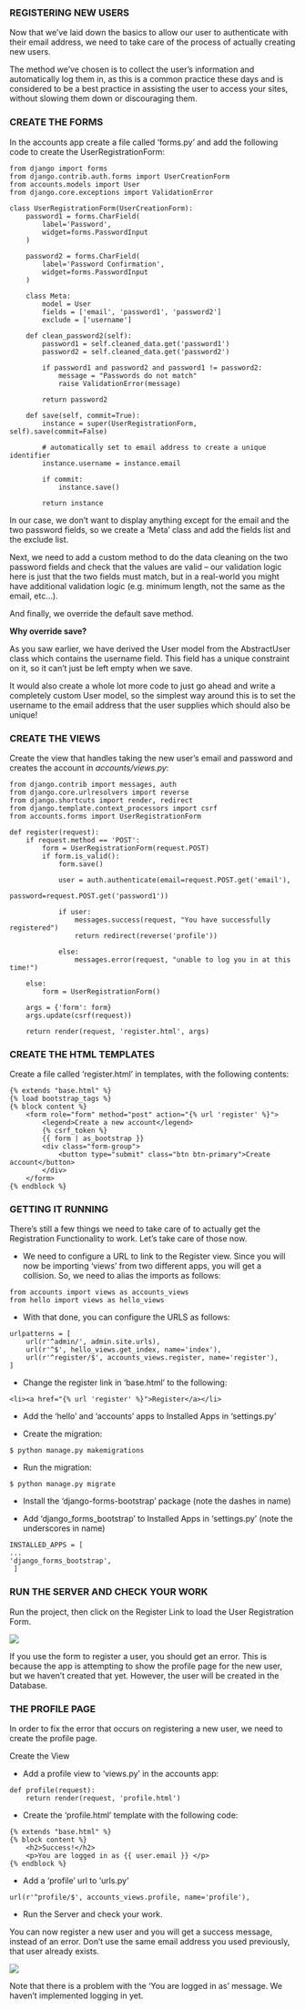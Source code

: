 ### REGISTERING NEW USERS

Now that we’ve laid down the basics to allow our user to authenticate with their
email address, we need to take care of the process of actually creating new
users.

The method we’ve chosen is to collect the user’s information and automatically
log them in, as this is a common practice these days and is considered to be a
best practice in assisting the user to access your sites, without slowing them
down or discouraging them.  


### CREATE THE FORMS

In the accounts app create a file called ‘forms.py’ and add the following code
to create the UserRegistrationForm:

~~~~~~~~~~~~~~~~~~~~~~~~~~~~~~~~~~~~~~~~~~~~~~~~~~~~~~~~~~~~~~~~~~~~~~~~~~~~~~~~
from django import forms
from django.contrib.auth.forms import UserCreationForm
from accounts.models import User
from django.core.exceptions import ValidationError 
 
class UserRegistrationForm(UserCreationForm):
    password1 = forms.CharField(
        label='Password',
        widget=forms.PasswordInput
    )
 
    password2 = forms.CharField(
        label='Password Confirmation',
        widget=forms.PasswordInput
    )
 
    class Meta:
        model = User
        fields = ['email', 'password1', 'password2']
        exclude = ['username']
 
    def clean_password2(self):
        password1 = self.cleaned_data.get('password1')
        password2 = self.cleaned_data.get('password2')
 
        if password1 and password2 and password1 != password2:
            message = "Passwords do not match"
            raise ValidationError(message)
 
        return password2
 
    def save(self, commit=True):
        instance = super(UserRegistrationForm, self).save(commit=False)
 
        # automatically set to email address to create a unique identifier
        instance.username = instance.email
 
        if commit:
            instance.save()
 
        return instance
~~~~~~~~~~~~~~~~~~~~~~~~~~~~~~~~~~~~~~~~~~~~~~~~~~~~~~~~~~~~~~~~~~~~~~~~~~~~~~~~

In our case, we don’t want to display anything except for the email and the two
password fields, so we create a ‘Meta’ class and add the fields list and the
exclude list.

Next, we need to add a custom method to do the data cleaning on the two password
fields and check that the values are valid – our validation logic here is just
that the two fields must match, but in a real-world you might have additional
validation logic (e.g. minimum length, not the same as the email, etc…).

And finally, we override the default save method.

**Why override save?**

As you saw earlier, we have derived the User model from the AbstractUser class
which contains the username field. This field has a unique constraint on it, so
it can’t just be left empty when we save.

It would also create a whole lot more code to just go ahead and write a
completely custom User model, so the simplest way around this is to set the
username to the email address that the user supplies which should also be
unique!  


### CREATE THE VIEWS

Create the view that handles taking the new user’s email and password and
creates the account in *accounts/views.py*:

~~~~~~~~~~~~~~~~~~~~~~~~~~~~~~~~~~~~~~~~~~~~~~~~~~~~~~~~~~~~~~~~~~~~~~~~~~~~~~~~
from django.contrib import messages, auth
from django.core.urlresolvers import reverse
from django.shortcuts import render, redirect
from django.template.context_processors import csrf
from accounts.forms import UserRegistrationForm
 
def register(request):
    if request.method == 'POST':
        form = UserRegistrationForm(request.POST)
        if form.is_valid():
            form.save()
 
            user = auth.authenticate(email=request.POST.get('email'),
                                     password=request.POST.get('password1'))
 
            if user:
                messages.success(request, "You have successfully registered")
                return redirect(reverse('profile'))
 
            else:
                messages.error(request, "unable to log you in at this time!")
 
    else:
        form = UserRegistrationForm()
 
    args = {'form': form}
    args.update(csrf(request))
 
    return render(request, 'register.html', args)
~~~~~~~~~~~~~~~~~~~~~~~~~~~~~~~~~~~~~~~~~~~~~~~~~~~~~~~~~~~~~~~~~~~~~~~~~~~~~~~~

### CREATE THE HTML TEMPLATES

Create a file called ‘register.html’ in templates, with the following contents:

~~~~~~~~~~~~~~~~~~~~~~~~~~~~~~~~~~~~~~~~~~~~~~~~~~~~~~~~~~~~~~~~~~~~~~~~~~~~~~~~
{% extends "base.html" %}
{% load bootstrap_tags %}
{% block content %}
    <form role="form" method="post" action="{% url 'register' %}">
        <legend>Create a new account</legend>
        {% csrf_token %}
        {{ form | as_bootstrap }}
        <div class="form-group">
            <button type="submit" class="btn btn-primary">Create account</button>
        </div>
    </form>
{% endblock %}
~~~~~~~~~~~~~~~~~~~~~~~~~~~~~~~~~~~~~~~~~~~~~~~~~~~~~~~~~~~~~~~~~~~~~~~~~~~~~~~~

### GETTING IT RUNNING

There’s still a few things we need to take care of to actually get the
Registration Functionality to work. Let’s take care of those now.

-   We need to configure a URL to link to the Register view. Since you will now
    be importing ‘views’ from two different apps, you will get a collision. So,
    we need to alias the imports as follows:

~~~~~~~~~~~~~~~~~~~~~~~~~~~~~~~~~~~~~~~~~~~~~~~~~~~~~~~~~~~~~~~~~~~~~~~~~~~~~~~~
from accounts import views as accounts_views
from hello import views as hello_views
~~~~~~~~~~~~~~~~~~~~~~~~~~~~~~~~~~~~~~~~~~~~~~~~~~~~~~~~~~~~~~~~~~~~~~~~~~~~~~~~

-   With that done, you can configure the URLS as follows:

~~~~~~~~~~~~~~~~~~~~~~~~~~~~~~~~~~~~~~~~~~~~~~~~~~~~~~~~~~~~~~~~~~~~~~~~~~~~~~~~
urlpatterns = [
    url(r'^admin/', admin.site.urls),
    url(r'^$', hello_views.get_index, name='index'),
    url(r'^register/$', accounts_views.register, name='register'),
]
~~~~~~~~~~~~~~~~~~~~~~~~~~~~~~~~~~~~~~~~~~~~~~~~~~~~~~~~~~~~~~~~~~~~~~~~~~~~~~~~

-   Change the register link in ‘base.html’ to the following:

~~~~~~~~~~~~~~~~~~~~~~~~~~~~~~~~~~~~~~~~~~~~~~~~~~~~~~~~~~~~~~~~~~~~~~~~~~~~~~~~
<li><a href="{% url 'register' %}">Register</a></li>
~~~~~~~~~~~~~~~~~~~~~~~~~~~~~~~~~~~~~~~~~~~~~~~~~~~~~~~~~~~~~~~~~~~~~~~~~~~~~~~~

-   Add the ‘hello’ and ‘accounts’ apps to Installed Apps in ‘settings.py’

-   Create the migration:

~~~~~~~~~~~~~~~~~~~~~~~~~~~~~~~~~~~~~~~~~~~~~~~~~~~~~~~~~~~~~~~~~~~~~~~~~~~~~~~~
$ python manage.py makemigrations
~~~~~~~~~~~~~~~~~~~~~~~~~~~~~~~~~~~~~~~~~~~~~~~~~~~~~~~~~~~~~~~~~~~~~~~~~~~~~~~~

-   Run the migration:

~~~~~~~~~~~~~~~~~~~~~~~~~~~~~~~~~~~~~~~~~~~~~~~~~~~~~~~~~~~~~~~~~~~~~~~~~~~~~~~~
$ python manage.py migrate
~~~~~~~~~~~~~~~~~~~~~~~~~~~~~~~~~~~~~~~~~~~~~~~~~~~~~~~~~~~~~~~~~~~~~~~~~~~~~~~~

-   Install the ‘django-forms-bootstrap’ package (note the dashes in name)

-   Add ‘django_forms_bootstrap’ to Installed Apps in ‘settings.py’ (note the
    underscores in name)

~~~~~~~~~~~~~~~~~~~~~~~~~~~~~~~~~~~~~~~~~~~~~~~~~~~~~~~~~~~~~~~~~~~~~~~~~~~~~~~~
INSTALLED_APPS = [
...
'django_forms_bootstrap',
 ]
~~~~~~~~~~~~~~~~~~~~~~~~~~~~~~~~~~~~~~~~~~~~~~~~~~~~~~~~~~~~~~~~~~~~~~~~~~~~~~~~

### RUN THE SERVER AND CHECK YOUR WORK

Run the project, then click on the Register Link to load the User Registration
Form.  


![](http://codeinstitute.wpengine.com/wp-content/uploads/2016/01/we-are-social2.png)

  
If you use the form to register a user, you should get an error. This is because
the app is attempting to show the profile page for the new user, but we haven’t
created that yet. However, the user will be created in the Database.  


### THE PROFILE PAGE

In order to fix the error that occurs on registering a new user, we need to
create the profile page.

Create the View

-   Add a profile view to ‘views.py’ in the accounts app:

~~~~~~~~~~~~~~~~~~~~~~~~~~~~~~~~~~~~~~~~~~~~~~~~~~~~~~~~~~~~~~~~~~~~~~~~~~~~~~~~
def profile(request):
    return render(request, 'profile.html')
~~~~~~~~~~~~~~~~~~~~~~~~~~~~~~~~~~~~~~~~~~~~~~~~~~~~~~~~~~~~~~~~~~~~~~~~~~~~~~~~

-   Create the ‘profile.html’ template with the following code:

~~~~~~~~~~~~~~~~~~~~~~~~~~~~~~~~~~~~~~~~~~~~~~~~~~~~~~~~~~~~~~~~~~~~~~~~~~~~~~~~
{% extends "base.html" %}
{% block content %}
    <h2>Success!</h2>
    <p>You are logged in as {{ user.email }} </p>
{% endblock %}
~~~~~~~~~~~~~~~~~~~~~~~~~~~~~~~~~~~~~~~~~~~~~~~~~~~~~~~~~~~~~~~~~~~~~~~~~~~~~~~~

-   Add a ‘profile’ url to ‘urls.py’

~~~~~~~~~~~~~~~~~~~~~~~~~~~~~~~~~~~~~~~~~~~~~~~~~~~~~~~~~~~~~~~~~~~~~~~~~~~~~~~~
url(r'^profile/$', accounts_views.profile, name='profile'),
~~~~~~~~~~~~~~~~~~~~~~~~~~~~~~~~~~~~~~~~~~~~~~~~~~~~~~~~~~~~~~~~~~~~~~~~~~~~~~~~

-   Run the Server and check your work.

You can now register a new user and you will get a success message, instead of
an error. Don’t use the same email address you used previously, that user
already exists.

![](http://codeinstitute.wpengine.com/wp-content/uploads/2016/01/wearesocial3.png)

Note that there is a problem with the ‘You are logged in as’ message. We haven’t
implemented logging in yet.
